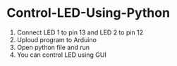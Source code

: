 # Control-LED-Using-Python

1. Connect LED 1 to pin 13 and LED 2 to pin 12
2. Uploud program to Arduino
3. Open python file and run
4. You can control LED using GUI 
